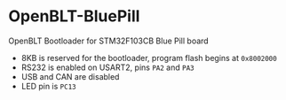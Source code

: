 # OpenBLT-BluePill
 OpenBLT Bootloader for STM32F103CB Blue Pill board

* 8KB is reserved for the bootloader, program flash begins at `0x8002000`
* RS232 is enabled on USART2, pins `PA2` and `PA3`
* USB and CAN are disabled
* LED pin is `PC13`
